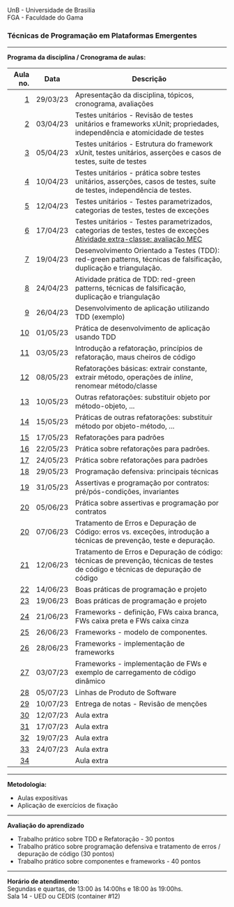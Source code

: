UnB - Universidade de Brasilia  
FGA - Faculdade do Gama  

### Técnicas de Programação em Plataformas Emergentes

---

**Programa da disciplina / Cronograma de aulas:**   

|     Aula no. |  **Data** |Descrição                                                                                                                         |
|-------------:|:---------:|----------------------------------------------------------------------------------------------------------------------------------|
|   [1](aula1) |  29/03/23 | Apresentação da disciplina, tópicos, cronograma, avaliações                                                                      |
|   [2](aula2) |  03/04/23 | Testes unitários - Revisão de testes unitários e frameworks xUnit; propriedades, independência e atomicidade de testes           |
|   [3](aula3) |  05/04/23 | Testes unitários - Estrutura do framework xUnit, testes unitários, asserções e casos de testes, suite de testes                  |
|   [4](aula4) |  10/04/23 | Testes unitários - prática sobre testes unitários, asserções, casos de testes, suíte de testes, independência de testes.         |
|   [5](aula5) |  12/04/23 | Testes unitários - Testes parametrizados, categorias de testes, testes de exceções                                               |
|   [6](aula6) |  17/04/23 | Testes unitários - Testes parametrizados, categorias de testes, testes de exceções [Atividade extra-classe: avaliação MEC](extraClasse/exercicioFixacaoTestesParametrizados) |
|   [7](aula7) |  19/04/23 | Desenvolvimento Orientado a Testes (TDD): red-green patterns, técnicas de falsificação, duplicação e triangulação.               |
|   [8](aula8) |  24/04/23 | Atividade prática de TDD: red-green patterns, técnicas de falsificação, duplicação e triangulação                                |
|   [9](aula9) |  26/04/23 | Desenvolvimento de aplicação utilizando TDD (exemplo)                                                                            |
| [10](aula10) |  01/05/23 | Prática de desenvolvimento de aplicação usando TDD                                                                               |
| [11](aula11) |  03/05/23 | Introdução a refatoração, princípios de refatoração, maus cheiros de código                                                      |
| [12](aula12) |  08/05/23 | Refatorações básicas: extrair constante, extrair método, operações de _inline_, renomear método/classe                           |
| [13](aula13) |  10/05/23 | Outras refatorações: substituir objeto por método-objeto, ...                                                                    |
| [14](aula14) |  15/05/23 | Práticas de outras refatorações: substituir método por objeto-método, ...                                                        |
| [15](aula15) |  17/05/23 | Refatorações para padrões                                                                                                        |
| [16](aula16) |  22/05/23 | Prática sobre refatorações para padrões.                                                                                         |
| [17](aula17) |  24/05/23 | Prática sobre refatorações para padrões                                                                                          |
| [18](aula18) |  29/05/23 | Programação defensiva: principais técnicas                                                                                       |
| [19](aula19) |  31/05/23 | Assertivas e programação por contratos: pré/pós-condições, invariantes                                                           |
| [20](aula20) |  05/06/23 | Prática sobre assertivas e programação por contratos                                                                             | 
| [20](aula20) |  07/06/23 | Tratamento de Erros e Depuração de Código: erros vs. exceções, introdução a técnicas de prevenção, teste e depuração.            |
| [21](aula21) |  12/06/23 | Tratamento de Erros e Depuração de código: técnicas de prevenção, técnicas de testes de código e técnicas de depuração de código |
| [22](aula22) |  14/06/23 | Boas práticas de programação e projeto                                                                                           |
| [23](aula23) |  19/06/23 | Boas práticas de programação e projeto                                                                                           |
| [24](aula24) |  21/06/23 | Frameworks - definição, FWs caixa branca, FWs caixa preta e FWs caixa cinza                                                      |
| [25](aula25) |  26/06/23 | Frameworks - modelo de componentes.                                                                                              |
| [26](aula26) |  28/06/23 | Frameworks - implementação de frameworks                                                                                         |
| [27](aula27) |  03/07/23 | Frameworks - implementação de FWs e exemplo de carregamento de código dinâmico                                                   | 
| [28](aula28) |  05/07/23 | Linhas de Produto de Software                                                                                                    |
| [29](aula29) |  10/07/23 | Entrega de notas - Revisão de menções                                                                                            |
| [30](aula30) |  12/07/23 | Aula extra                                                                                                                       |
| [31](aula31) |  17/07/23 | Aula extra                                                                                                                       |
| [32](aula32) |  19/07/23 | Aula extra                                                                                                                       |
| [33](aula33) |  24/07/23 | Aula extra                                                                                                                       |
| [34](aula34) |           | Aula extra                                                                                                                       |

--- 

**Metodologia:** 
* Aulas expositivas
* Aplicação de exercícios de fixação

---

**Avaliação do aprendizado**  
* Trabalho prático sobre TDD e Refatoração - 30 pontos
* Trabalho prático sobre programação defensiva e tratamento de erros / depuração
  de código (30 pontos)
* Trabalho prático sobre componentes e frameworks - 40 pontos

--- 
**Horário de atendimento:**  
Segundas e quartas, de 13:00 às 14:00hs e 18:00 às 19:00hs.  
Sala 14 - UED ou CEDIS (container #12)
